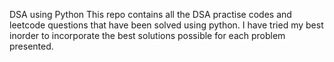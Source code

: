 DSA using Python
This repo contains all the DSA practise codes and leetcode questions that have been solved using python. I have tried my best inorder to incorporate the best solutions possible for each problem presented.
